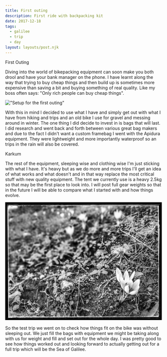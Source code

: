 ```yaml
---
title: First outing
description: First ride with backpacking kit
date: 2017-12-18
tags:
  - galilee
  - trip
  - day
layout: layouts/post.njk
---
```

First Outing

Diving into the world of bikepacking equipment can soon make you both drool and have your bank manager on the phone. I have learnt along the way that trying to buy cheap things and then build up is sometimes more expensive than saving a bit and buying something of real quality. Like my boss often says: "Only rich people can buy cheap things".

!["Setup for the first outing"](/img/20171202_111608-01.jpeg)

With this in mind I decided to use what I have and simply get out with what I have from hiking and trips and an old bike I use for gravel and messing around in winter. The one thing I did decide to invest in is bags that will last. I did research and went back and forth between various great bag makers and due to the fact I didn't want a custom framebag I went with the Apidura equipment. They were lightweight and more importantly waterproof so an trips in the rain will also be covered.

Karkum

The rest of the equipment, sleeping wise and clothing wise I'm just sticking with what I have. It's heavy but as we do more and more trips I'll get an idea of what works and what doesn't and in that way replace the most critical stuff with new quality equipment. The tent we currently use is a heavy 2.5kg so that may be the first place to look into. I will post full gear weights so that in the future I will be able to compare what I started with and how things evolve.

!["Beautiful time of the year to be out"](/img/20171202_104302-01.jpeg)

So the test trip we went on to check how things fit on the bike was without sleeping out. We just fill the bags with equipment we might be taking along with us for weight and fill and set out for the whole day. I was pretty good to see how things worked out and looking forward to actually getting out for a full trip which will be the Sea of Galilee.
